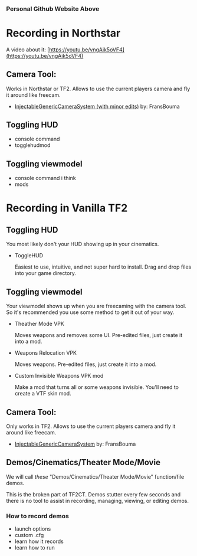 ### Personal Github Website Above

# Recording in Northstar
A video about it: [https://youtu.be/vngAik5oVF4](https://youtu.be/vngAik5oVF4)

## Camera Tool: 

Works in Northstar or TF2. Allows to use the current players camera and fly it around like freecam.

- [InjectableGenericCameraSystem (with minor edits)](https://github.com/SenorGeese/RETRY-TF2/tree/main/Tools/CameraTool) by: FransBouma

## Toggling HUD

- console command
- togglehudmod

## Toggling viewmodel

- console command i think
- mods

# Recording in Vanilla TF2

## Toggling HUD

You most likely don't your HUD showing up in your cinematics. 

- ToggleHUD

    Easiest to use, intuitive, and not super hard to install. Drag and drop files into your game directory.

## Toggling viewmodel

Your viewmodel shows up when you are freecaming with the camera tool. So it's recommended you use some method to get it out of your way.

- Theather Mode VPK

    Moves weapons and removes some UI. Pre-edited files, just create it into a mod.

- Weapons Relocation VPK

    Moves weapons. Pre-edited files, just create it into a mod.

- Custom Invisible Weapons VPK mod

    Make a mod that turns all or some weapons invisible. You'll need to create a VTF skin mod.

## Camera Tool: 

Only works in TF2. Allows to use the current players camera and fly it around like freecam.

- [InjectableGenericCameraSystem](https://github.com/FransBouma/InjectableGenericCameraSystem/tree/master/Cameras/Titanfall2) by: FransBouma

## Demos/Cinematics/Theater Mode/Movie

We will call *these* "Demos/Cinematics/Theater Mode/Movie" function/file demos. 

This is the broken part of TF2CT. Demos stutter every few seconds and there is no tool to assist in recording, managing, viewing, or editing demos.

### How to record demos

- launch options
- custom .cfg
- learn how it records
- learn how to run
